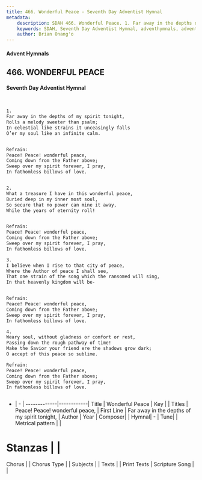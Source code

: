 ```yaml
---
title: 466. Wonderful Peace - Seventh Day Adventist Hymnal
metadata:
    description: SDAH 466. Wonderful Peace. 1. Far away in the depths of my spirit tonight, Rolls a melody sweeter than psalm; In celestial like strains it unceasingly falls O’er my soul like an infinite calm. 
    keywords: SDAH, Seventh Day Adventist Hymnal, adventhymnals, advent hymnals, Wonderful Peace, Far away in the depths of my spirit tonight, ,Peace! Peace! wonderful peace,
    author: Brian Onang'o
---
```


#### Advent Hymnals
## 466. WONDERFUL PEACE
#### Seventh Day Adventist Hymnal

```txt


1.
Far away in the depths of my spirit tonight,
Rolls a melody sweeter than psalm;
In celestial like strains it unceasingly falls
O’er my soul like an infinite calm.


Refrain:
Peace! Peace! wonderful peace,
Coming down from the Father above;
Sweep over my spirit forever, I pray,
In fathomless billows of love.


2.
What a treasure I have in this wonderful peace,
Buried deep in my inner most soul,
So secure that no power can mine it away,
While the years of eternity roll!


Refrain:
Peace! Peace! wonderful peace,
Coming down from the Father above;
Sweep over my spirit forever, I pray,
In fathomless billows of love.

3.
I believe when I rise to that city of peace,
Where the Author of peace I shall see,
That one strain of the song which the ransomed will sing,
In that heavenly kingdom will be-


Refrain:
Peace! Peace! wonderful peace,
Coming down from the Father above;
Sweep over my spirit forever, I pray,
In fathomless billows of love.

4.
Weary soul, without gladness or comfort or rest,
Passing down the rough pathway of time!
Make the Savior your friend ere the shadows grow dark;
O accept of this peace so sublime.

Refrain:
Peace! Peace! wonderful peace,
Coming down from the Father above;
Sweep over my spirit forever, I pray,
In fathomless billows of love.



```

- |   -  |
-------------|------------|
Title | Wonderful Peace |
Key |  |
Titles | Peace! Peace! wonderful peace, |
First Line | Far away in the depths of my spirit tonight, |
Author | 
Year | 
Composer|  |
Hymnal|  - |
Tune|  |
Metrical pattern | |
# Stanzas |  |
Chorus |  |
Chorus Type |  |
Subjects |  |
Texts |  |
Print Texts | 
Scripture Song |  |
  
